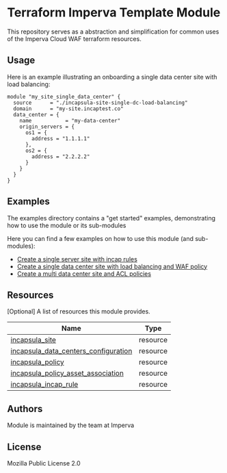 # Terraform Imperva Template Module


This repository serves as a abstraction and simplification for common uses of the Imperva Cloud WAF terraform resources. 


## Usage

Here is an example illustrating an onboarding a single data center site with load balancing:
  

```hcl
module "my_site_single_data_center" {
  source      = "./incapsula-site-single-dc-load-balancing"
  domain      = "my-site.incaptest.co"
  data_center = {
    name           = "my-data-center"
    origin_servers = {
      os1 = {
        address = "1.1.1.1"
      },
      os2 = {
        address = "2.2.2.2"
      }
    }
  }
}
```

## Examples

The examples directory contains a "get started" examples, demonstrating how to use the module or its sub-modules

Here you can find a few examples on how to use this module (and sub-modules):

- [Create a single server site with incap rules](examples/single-server-site)
- [Create a single data center site with load balancing and WAF policy](examples/single-data-center-load-blancing-site)
- [Create a multi data center site and ACL policies](examples/multi-data-center-site)


## Resources

[Optional] A list of resources this module provides.

| Name | Type |
|------|------|
| [incapsula_site](https://registry.terraform.io/providers/imperva/incapsula/latest/docs/resources/site) | resource |
| [incapsula_data_centers_configuration](https://registry.terraform.io/providers/imperva/incapsula/latest/docs/resources/data_centers_configuration) | resource |
| [incapsula_policy](https://registry.terraform.io/providers/imperva/incapsula/latest/docs/resources/policy) | resource |
| [incapsula_policy_asset_association](https://registry.terraform.io/providers/imperva/incapsula/latest/docs/resources/policy_asset_association) | resource |
| [incapsula_incap_rule](https://registry.terraform.io/providers/imperva/incapsula/latest/docs/resources/incap_rule) | resource |

## Authors

Module is maintained by the team at Imperva

## License

Mozilla Public License 2.0

